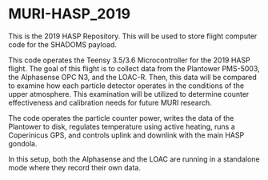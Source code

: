 # MURI-HASP_2019
This is the 2019 HASP Repository. This will be used to store flight computer code for the SHADOMS payload.

This code operates the Teensy 3.5/3.6 Microcontroller for the 2019 HASP flight.
The goal of this flight is to collect data from the Plantower PMS-5003, the Alphasense OPC N3,
and the LOAC-R. Then, this data will be compared to examine how each particle detector operates
in the conditions of the upper atmosphere. This examination will be utilized to determine counter
effectiveness and calibration needs for future MURI research.

The code operates the particle counter power, writes the data of the Plantower to disk,
regulates temperature using active heating, runs a Coperinicus GPS, and controls uplink
and downlink with the main HASP gondola.

In this setup, both the Alphasense and the LOAC are running in a standalone mode where they 
record their own data.
